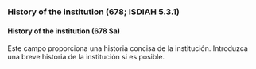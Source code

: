 ### History of the institution (678; ISDIAH 5.3.1)

#### History of the institution (678 $a)

Este campo proporciona una historia concisa de la institución. Introduzca una breve historia de la institución si es posible.

